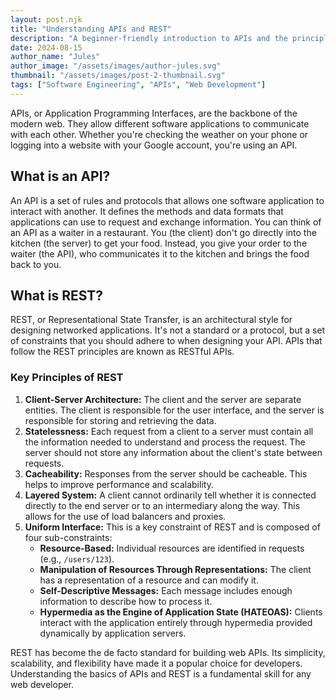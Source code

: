```yaml
---
layout: post.njk
title: "Understanding APIs and REST"
description: "A beginner-friendly introduction to APIs and the principles of RESTful architecture."
date: 2024-08-15
author_name: "Jules"
author_image: "/assets/images/author-jules.svg"
thumbnail: "/assets/images/post-2-thumbnail.svg"
tags: ["Software Engineering", "APIs", "Web Development"]
---
```


APIs, or Application Programming Interfaces, are the backbone of the modern web. They allow different software applications to communicate with each other. Whether you're checking the weather on your phone or logging into a website with your Google account, you're using an API.

## What is an API?

An API is a set of rules and protocols that allows one software application to interact with another. It defines the methods and data formats that applications can use to request and exchange information. You can think of an API as a waiter in a restaurant. You (the client) don't go directly into the kitchen (the server) to get your food. Instead, you give your order to the waiter (the API), who communicates it to the kitchen and brings the food back to you.

## What is REST?

REST, or Representational State Transfer, is an architectural style for designing networked applications. It's not a standard or a protocol, but a set of constraints that you should adhere to when designing your API. APIs that follow the REST principles are known as RESTful APIs.

### Key Principles of REST

1.  **Client-Server Architecture:** The client and the server are separate entities. The client is responsible for the user interface, and the server is responsible for storing and retrieving the data.
2.  **Statelessness:** Each request from a client to a server must contain all the information needed to understand and process the request. The server should not store any information about the client's state between requests.
3.  **Cacheability:** Responses from the server should be cacheable. This helps to improve performance and scalability.
4.  **Layered System:** A client cannot ordinarily tell whether it is connected directly to the end server or to an intermediary along the way. This allows for the use of load balancers and proxies.
5.  **Uniform Interface:** This is a key constraint of REST and is composed of four sub-constraints:
    *   **Resource-Based:** Individual resources are identified in requests (e.g., `/users/123`).
    *   **Manipulation of Resources Through Representations:** The client has a representation of a resource and can modify it.
    *   **Self-Descriptive Messages:** Each message includes enough information to describe how to process it.
    *   **Hypermedia as the Engine of Application State (HATEOAS):** Clients interact with the application entirely through hypermedia provided dynamically by application servers.

REST has become the de facto standard for building web APIs. Its simplicity, scalability, and flexibility have made it a popular choice for developers. Understanding the basics of APIs and REST is a fundamental skill for any web developer.
